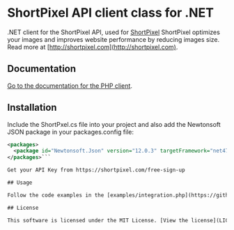# ShortPixel API client class for .NET

.NET client for the ShortPixel API, used for [ShortPixel](https://shortpixel.com) ShortPixel optimizes your images and improves website performance by reducing images size. Read more at [http://shortpixel.com](http://shortpixel.com).

## Documentation

[Go to the documentation for the PHP client](https://shortpixel.com/api-net).

## Installation

Include the ShortPxel.cs file into your project and also add the Newtonsoft JSON package in your packages.config file:

```xml
<packages>
  <package id="Newtonsoft.Json" version="12.0.3" targetFramework="net472" />
</packages>```

Get your API Key from https://shortpixel.com/free-sign-up

## Usage

Follow the code examples in the [examples/integration.php](https://github.com/short-pixel-optimizer/shortpixel-net/blob/main/Program.cs ) file.

## License

This software is licensed under the MIT License. [View the license](LICENSE).
